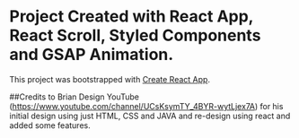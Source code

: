 # Project Created with React App, React Scroll, Styled Components and GSAP Animation.

This project was bootstrapped with [Create React App](https://github.com/facebook/create-react-app).

##Credits to Brian Design YouTube (https://www.youtube.com/channel/UCsKsymTY_4BYR-wytLjex7A) for his initial design using just HTML, CSS and JAVA and re-design using react and added some features.

